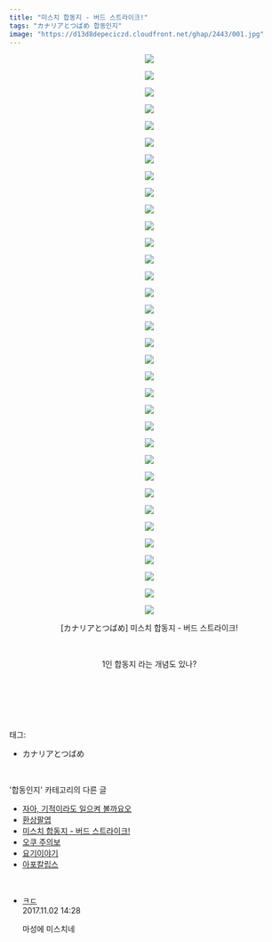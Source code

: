```yaml
---
title: "미스치 합동지 - 버드 스트라이크!"
tags: "カナリアとつばめ 합동인지"
image: "https://d13d8depeciczd.cloudfront.net/ghap/2443/001.jpg"
---
```

<div class="article">
<p style="text-align: center; clear: none; float: none;"><img src="{{ site.imgserver12 }}/ghap/2443/001.jpg"/></p>
<p style="text-align: center; clear: none; float: none;"><img src="{{ site.imgserver12 }}/ghap/2443/002.jpg"/></p>
<p style="text-align: center; clear: none; float: none;"><img src="{{ site.imgserver12 }}/ghap/2443/003.jpg"/></p>
<p style="text-align: center; clear: none; float: none;"><img src="{{ site.imgserver12 }}/ghap/2443/004.jpg"/></p>
<p style="text-align: center; clear: none; float: none;"><img src="{{ site.imgserver12 }}/ghap/2443/005.jpg"/></p>
<p style="text-align: center; clear: none; float: none;"><img src="{{ site.imgserver12 }}/ghap/2443/006.jpg"/></p>
<p style="text-align: center; clear: none; float: none;"><img src="{{ site.imgserver12 }}/ghap/2443/007.jpg"/></p>
<p style="text-align: center; clear: none; float: none;"><img src="{{ site.imgserver12 }}/ghap/2443/008.jpg"/></p>
<p style="text-align: center; clear: none; float: none;"><img src="{{ site.imgserver12 }}/ghap/2443/009.jpg"/></p>
<p style="text-align: center; clear: none; float: none;"><img src="{{ site.imgserver12 }}/ghap/2443/010.jpg"/></p>
<p style="text-align: center; clear: none; float: none;"><img src="{{ site.imgserver12 }}/ghap/2443/011.jpg"/></p>
<p style="text-align: center; clear: none; float: none;"><img src="{{ site.imgserver12 }}/ghap/2443/012.jpg"/></p>
<p style="text-align: center; clear: none; float: none;"><img src="{{ site.imgserver12 }}/ghap/2443/013.jpg"/></p>
<p style="text-align: center; clear: none; float: none;"><img src="{{ site.imgserver12 }}/ghap/2443/014.jpg"/></p>
<p style="text-align: center; clear: none; float: none;"><img src="{{ site.imgserver12 }}/ghap/2443/015.jpg"/></p>
<p style="text-align: center; clear: none; float: none;"><img src="{{ site.imgserver12 }}/ghap/2443/016.jpg"/></p>
<p style="text-align: center; clear: none; float: none;"><img src="{{ site.imgserver12 }}/ghap/2443/017.jpg"/></p>
<p style="text-align: center; clear: none; float: none;"><img src="{{ site.imgserver12 }}/ghap/2443/018.jpg"/></p>
<p style="text-align: center; clear: none; float: none;"><img src="{{ site.imgserver12 }}/ghap/2443/019.jpg"/></p>
<p style="text-align: center; clear: none; float: none;"><img src="{{ site.imgserver12 }}/ghap/2443/020.jpg"/></p>
<p style="text-align: center; clear: none; float: none;"><img src="{{ site.imgserver12 }}/ghap/2443/021.jpg"/></p>
<p style="text-align: center; clear: none; float: none;"><img src="{{ site.imgserver12 }}/ghap/2443/022.jpg"/></p>
<p style="text-align: center; clear: none; float: none;"><img src="{{ site.imgserver12 }}/ghap/2443/023.jpg"/></p>
<p style="text-align: center; clear: none; float: none;"><img src="{{ site.imgserver12 }}/ghap/2443/024.jpg"/></p>
<p style="text-align: center; clear: none; float: none;"><img src="{{ site.imgserver12 }}/ghap/2443/025.jpg"/></p>
<p style="text-align: center; clear: none; float: none;"><img src="{{ site.imgserver12 }}/ghap/2443/026.jpg"/></p>
<p style="text-align: center; clear: none; float: none;"><img src="{{ site.imgserver12 }}/ghap/2443/027.jpg"/></p>
<p style="text-align: center; clear: none; float: none;"><img src="{{ site.imgserver12 }}/ghap/2443/028.jpg"/></p>
<p style="text-align: center; clear: none; float: none;"><img src="{{ site.imgserver12 }}/ghap/2443/029.jpg"/></p>
<p style="text-align: center; clear: none; float: none;"><img src="{{ site.imgserver12 }}/ghap/2443/030.jpg"/></p>
<p style="text-align: center; clear: none; float: none;"><img src="{{ site.imgserver12 }}/ghap/2443/031.jpg"/></p>
<p style="text-align: center; clear: none; float: none;"><img src="{{ site.imgserver12 }}/ghap/2443/032.jpg"/></p>
<p style="text-align: center; clear: none; float: none;"><img src="{{ site.imgserver12 }}/ghap/2443/033.jpg"/></p>
<p style="text-align: center; clear: none; float: none;"><img src="{{ site.imgserver12 }}/ghap/2443/034.jpg"/></p>
<p style="text-align: center; clear: none; float: none;">[カナリアとつばめ] 미스치 합동지 - 버드 스트라이크!</p>
<p style="text-align: center; clear: none; float: none;"><br/></p>
<p style="text-align: center; clear: none; float: none;">1인 합동지 라는 개념도 있나?</p>
<p style="text-align: center; clear: none; float: none;"><br/></p>
<p><br/></p>
</div><br/>
<div class="tagTrail">
<p>태그: </p>
<ul>
<li>カナリアとつばめ</li>
</ul>
</div><br/>
<div class="another">
<p>'합동인지' 카테고리의 다른 글</p>
<ul>
<li><a href="/ghap_2460">자아, 기적이라도 일으켜 볼까요오</a></li>
<li><a href="/ghap_2448">환상팔엽</a></li>
<li><a href="/ghap_2443">미스치 합동지 - 버드 스트라이크!</a></li>
<li><a href="/ghap_2437">오쿠 주의보</a></li>
<li><a href="/ghap_2414">요기이야기</a></li>
<li><a href="/ghap_2404">아포칼립스</a></li>
</ul>
</div><br/>
<div class="cb_module cb_fluid">
<div class="cb_wrt cb_profile">
<div class="comment">
<ul>
<li class="cb_thumb_off" id="comment15120959">
<div class="cb_comment_area">
<div class="cb_info_area">
<div class="cb_section">
<span class="cb_nick_name"> <a href="http://f" onclick="return openLinkInNewWindow(this)">ㅋㄷ</a></span>
</div>
<div class="cb_section">
<span class="cb_date">2017.11.02 14:28 </span>
</div>
</div>
<div class="cb_dsc_comment">
<p class="cb_dsc">
											마성에 미스치네
										</p>
</div>
</div></li>
</ul>
</div>
</div><!-- commentList close -->
</div><br/>
